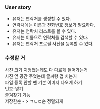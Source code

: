 ### User story

- 유저는 연락처를 생성할 수 있다.
- 연락처에는 이름과 전화번호 정보가 필요하다.
- 유저는 연락처 리스트를 볼 수 있다.
- 유저는 이름으로 연락처를 검색할 수 있다.
- 유저는 연락처 프로필 사진을 등록할 수 있다.

### 수정할 거

사진 크기 지정했는데도 다 다르게 들어가는거<br> 사진 옆 공간 주었는데 글씨랑 겹
치는거<br> 파일 등록 안할 땐 기본 이미지 나오게 하기<br> 번호-넣기<br> 즐겨찾기
기능<br>저장한순 - > ㄱㄴㄷ순 정렬되게<br>
